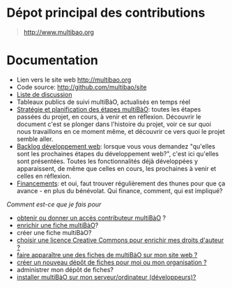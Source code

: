 # Dépot principal des contributions

> http://www.multibao.org

# Documentation

* Lien vers le site web http://multibao.org
* Code source: http://github.com/multibao/site
* [Liste de discussion](http://lists.imaginationforpeople.org/cgi-bin/mailman/listinfo/multibao)
* Tableaux publics de suivi multiBàO, actualisés en temps réel 
 * [Stratégie et planification des étapes multiBàO](https://trello.com/b/ISIRVbWW/strategie-et-planification-multibao): toutes les étapes passées du projet, en cours, à venir et en réflexion. Découvrir le document c'est se plonger dans l'histoire du projet, voir ce sur quoi nous travaillons en ce moment même, et découvrir ce vers quoi le projet semble aller. 
 * [Backlog développement web](https://trello.com/b/mBLjqR4T/backlog-site-web): lorsque vous vous demandez "qu'elles sont les prochaines étapes du développement web?", c'est ici qu'elles sont présentées. Toutes les fonctionnalités déjà développées y apparaissent, de même que celles en cours, les prochaines à venir et celles en réflexion. 
 * [Financements](https://trello.com/b/zF4W0qTE/financements-du-projet): et oui, faut trouver régulièrement des thunes pour que ça avance - en plus du bénévolat. Qui finance, comment, qui est impliqué? 

*Comment est-ce que je fais pour*

* [obtenir ou donner un accès contributeur multiBàO](https://github.com/multibao/contributions/blob/master/pages/documentation/obtenir_donner_acces_contributeur.md)
?
* [enrichir une fiche multiBàO](https://github.com/multibao/contributions/blob/master/pages/enrichir_les_ressources_communes_existantes_via_l_editeur.md)?
* créer une fiche multiBàO?
* [choisir une licence Creative Commons pour enrichir mes droits d'auteur ?](http://creativecommons.fr/licences/)
* [faire apparaître une des fiches de multiBàO sur mon site web ?](https://github.com/multibao/contributions/blob/master/pages/faire_apparaitre_et_synchroniser_les_ressources_avec_votre_site.md)
* [créer un nouveau dépôt de fiches pour moi ou mon organisation ?](https://github.com/multibao/contributions/blob/master/pages/creer_et_mutualiser_un_dossier_de_fiches.md)
* administrer mon dépôt de fiches?
* [installer multiBàO sur mon serveur/ordinateur (développeurs)?](https://github.com/multibao/site/blob/master/README.md)
